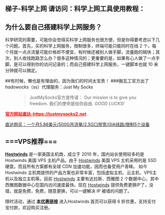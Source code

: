 
## 梯子-科学上网 请访问：科学上网工具使用教程：

## 为什么要自己搭建科学上网服务？

科学研究的需要，可能你会觉得买科学上网服务也很方便，但是你得要考虑以下几个问题。首先，买的科学上网服务，限制很多，终端可能只能同时在线 2 个，每个月就一点点流量可能价格却不便宜，有时候还被别人做手脚，流量跑的贼快；其次，别人收钱跑路怎么办？很多这种情况的；更重要的是，如果有心人做了一点手脚，是可以得到你的访问记录的；而自己搭建科学上网服务，一键脚本也就 10 来分钟就可以搞定。

##有时候，懒也是有理由的，因为我们的时间太宝贵！
###搬瓦工官方出了$hadow$ocks（ss）代理服务：Just My Socks
<figure class="wp-block-pullquote">
<blockquote class="has-text-color">JustMySocks官方宣传语：
Our mission is to give you freedom.
我们的使命是给你自由. <cite>GOOD LUCKS!</cite></blockquote>
</figure>
<strong><span style="color: #ff0000;"><a style="color: #ff0000;" href="https://justmysocks1.net/members/aff.php?gid=1&amp;aff=5271&amp;language=chinese">官方网站直达-https://justmysocks2.net</a></span></strong>

<a title="" href="https://justmysocks2.net/members/aff.php?pid=2&amp;promocode=JMS9272283&amp;aff=5271&amp;language=chinese" target="_blank" rel="noopener noreferrer" data-original-title="">直达购买：一个月5.88美元/500G月流量/2.5G口带宽/GIA线路/限制5个设备</a>


## ===VPS推荐===
[**Hostwinds**](https://www.hostwinds.com/7302.html) 是一家美国主机商，成立于 2010 年，国内站长使用较多的是 Hostwinds 美国 VPS 主机产品。由于 [Hostwinds](https://www.hostwinds.com/7302.html) 美国 VPS 主机采用的是 SSD 硬盘，而且所有方案都有全球 CDN 加速功能，因而也备受用户青睐。 如今 Hostwinds 主机商提供的产品方案也非常丰富，包括虚拟主机、云主机、VPS主机以及独立主机等。目前 [Hostwinds](https://www.hostwinds.com/7302.html) 主要有达拉斯、西雅图 2 个数据中心，其中西雅图数据中心在国内访问速度最快。现在 [Hostwinds](https://www.hostwinds.com/7302.html) 提供免费更换IP了，没错，就是免费，免费，随意更换，可以一键解决 IP 被墙的问题了。

限时活动，通过 [**本优惠链接**](https://www.hostwinds.com/7302.html) 进入Hostwinds 首页可以获得 6 折优惠，支持支付宝付款，欢迎购买注册。
